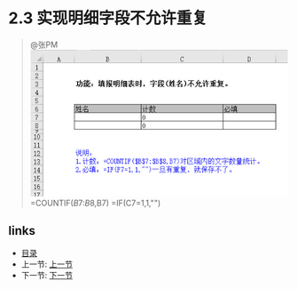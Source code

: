 # 2.3 实现明细字段不允许重复

> @张PM  
![](images/2.3.1.jpg)  
	=COUNTIF($B$7:$B$8,B7)
	=IF(C7=1,1,"")
 
## links
  * [目录](<preface.md>)
  * 上一节: [上一节](<02.2.md>)
  * 下一节: [下一节](<02.4.md>)
